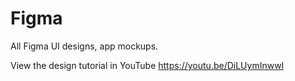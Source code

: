 # Figma
All Figma UI designs, app mockups.

View the design tutorial in YouTube https://youtu.be/DiLUymInwwI
